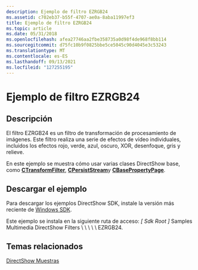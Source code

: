 ```yaml
---
description: Ejemplo de filtro EZRGB24
ms.assetid: c702eb37-b55f-4707-ae0a-8aba11997ef3
title: Ejemplo de filtro EZRGB24
ms.topic: article
ms.date: 05/31/2018
ms.openlocfilehash: afea27746aa2fbe358735a0d98f4de968f8bb114
ms.sourcegitcommit: d75fc10b9f0825bbe5ce5045c90d4045e3c53243
ms.translationtype: MT
ms.contentlocale: es-ES
ms.lasthandoff: 09/13/2021
ms.locfileid: "127255195"
---
```

# <a name="ezrgb24-filter-sample"></a>Ejemplo de filtro EZRGB24

## <a name="description"></a>Descripción

El filtro EZRGB24 es un filtro de transformación de procesamiento de imágenes. Este filtro realiza una serie de efectos de vídeo individuales, incluidos los efectos rojo, verde, azul, oscuro, XOR, desenfoque, gris y relieve.

En este ejemplo se muestra cómo usar varias clases DirectShow base, como [**CTransformFilter**](ctransformfilter.md), [**CPersistStream**](cpersiststream.md)y [**CBasePropertyPage**](cbasepropertypage.md).

## <a name="downloading-the-sample"></a>Descargar el ejemplo

Para descargar los ejemplos DirectShow SDK, instale la versión más reciente de [Windows SDK](https://msdn.microsoft.com/windowsvista/bb980924.aspx).

Este ejemplo se instala en la siguiente ruta de acceso: *\[ Sdk Root \]* Samples Multimedia DirectShow Filters \\ \\ \\ \\ \\ EZRGB24.

## <a name="related-topics"></a>Temas relacionados

<dl> <dt>

[DirectShow Muestras](directshow-samples.md)
</dt> </dl>

 

 



